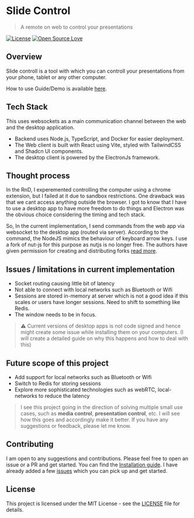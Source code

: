 # Slide Control

> A remote on web to control your presentations

[![License](https://img.shields.io/badge/License-MIT-blue.svg)](LICENSE) [![Open Source Love](https://badges.frapsoft.com/os/v2/open-source.svg?v=103)](https://github.com/Prathamesh-Dukare)

## Overview

Slide controll is a tool with which you can controll your presentations from your phone, tablet or any other computer.

How to use Guide/Demo is available [here](https://peerlist.io/prathamesh/articles/peerlist-hackathon-project-demo).

## Tech Stack

This uses websockets as a main communication channel between the web and the desktop application.

- Backend uses Node.js, TypeScript, and Docker for easier deployment.
- The Web client is built with React using Vite, styled with TailwindCSS and Shadcn UI components.
- The desktop client is powered by the ElectronJs framework.

## Thought process

In the RnD, I experemented controlling the computer using a chrome extension, but I failed at it due to sandbox restrictions. One drawback was that we cant access anything outside the browser. I got to know that I have to use a desktop app to have more freedom to do things and Electron was the obvious choice considering the timing and tech stack.

So, In the current implementation, I send commands from the web app via websocket to the desktop app (routed via server). According to the command, the NodeJS mimics the behaviour of keyboard arrow keys. I use a fork of nut-js for this purpose as nutjs is no longer free. The authors have given permission for creating and distributing forks [read more](https://nutjs.dev/blog/i-give-up).

## Issues / limitations in current implementation

- Socket routing causing little bit of latency
- Not able to connect with local networks such as Bluetooth or Wifi
- Sessions are stored in-memory at server which is not a good idea if this scales or users have longer sessions. Need to shift to something like Redis.
- The window needs to be in focus.

> ⚠️ Current versions of desktop apps is not code signed and hence might create some issue while installing them on your computers. (I will create a detailed guide on why this happens and how to deal with this)

## Future scope of this project

- Add support for local networks such as Bluetooth or Wifi
- Switch to Redis for storing sessions
- Explore more sophisticated technologies such as webRTC, local-networks to reduce the latency

> I see this project going in the direction of solving multiple small use cases, such as **media control**, **presentation control**, etc. I will see how this goes and accordingly make it better. If you have any suggestions or feedback, please let me know.

## Contributing

I am open to any suggestions and contributions. Please feel free to open an issue or a PR and get started. You can find the [Installation guide](./INSTALLATION.md). I have already added a few [issues](https://github.com/prathamesh-dukare/slides-controll/issues) which you can pick up and get started.

## License

This project is licensed under the MIT License - see the [LICENSE](LICENSE) file for details.
